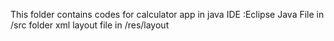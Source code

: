 This folder contains codes for calculator app in java
IDE :Eclipse
Java File in /src folder
xml layout file in /res/layout
